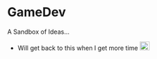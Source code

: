 # GameDev
A Sandbox of Ideas...

- Will get back to this when I get more time  <img src="https://cdn3.emoji.gg/emojis/loading.gif" width = "22px" height="20px" alt="loading">
